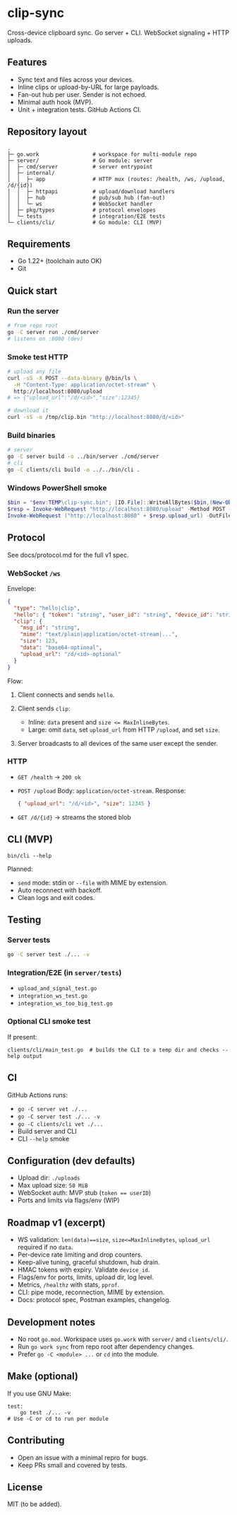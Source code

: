 # clip-sync

Cross-device clipboard sync. Go server + CLI. WebSocket signaling + HTTP uploads.

## Features

* Sync text and files across your devices.
* Inline clips or upload-by-URL for large payloads.
* Fan-out hub per user. Sender is not echoed.
* Minimal auth hook (MVP).
* Unit + integration tests. GitHub Actions CI.

## Repository layout

```
.
├─ go.work                 # workspace for multi-module repo
├─ server/                 # Go module: server
│  ├─ cmd/server           # server entrypoint
│  ├─ internal/
│  │  ├─ app               # HTTP mux (routes: /health, /ws, /upload, /d/{id})
│  │  ├─ httpapi           # upload/download handlers
│  │  ├─ hub               # pub/sub hub (fan-out)
│  │  └─ ws                # WebSocket handler
│  ├─ pkg/types            # protocol envelopes
│  └─ tests                # integration/E2E tests
└─ clients/cli/            # Go module: CLI (MVP)
```

## Requirements

* Go 1.22+ (toolchain auto OK)
* Git

## Quick start

### Run the server

```bash
# from repo root
go -C server run ./cmd/server
# listens on :8080 (dev)
```

### Smoke test HTTP

```bash
# upload any file
curl -sS -X POST --data-binary @/bin/ls \
  -H "Content-Type: application/octet-stream" \
  http://localhost:8080/upload
# => {"upload_url":"/d/<id>","size":12345}

# download it
curl -sS -o /tmp/clip.bin "http://localhost:8080/d/<id>"
```

### Build binaries

```bash
# server
go -C server build -o ../bin/server ./cmd/server
# cli
go -C clients/cli build -o ../../bin/cli .
```

### Windows PowerShell smoke

```powershell
$bin = "$env:TEMP\clip-sync.bin"; [IO.File]::WriteAllBytes($bin,(New-Object byte[] (100000)))
$resp = Invoke-WebRequest "http://localhost:8080/upload" -Method POST -ContentType application/octet-stream -InFile $bin | ConvertFrom-Json
Invoke-WebRequest ("http://localhost:8080" + $resp.upload_url) -OutFile "$env:TEMP\clip-sync-dl.bin"
```

## Protocol

See docs/protocol.md for the full v1 spec.

### WebSocket `/ws`

Envelope:

```json
{
  "type": "hello|clip",
  "hello": { "token": "string", "user_id": "string", "device_id": "string" },
  "clip": {
    "msg_id": "string",
    "mime": "text/plain|application/octet-stream|...",
    "size": 123,
    "data": "base64-optional",
    "upload_url": "/d/<id>-optional"
  }
}
```

Flow:

1. Client connects and sends `hello`.
2. Client sends `clip`:

   * Inline: `data` present and `size <= MaxInlineBytes`.
   * Large: omit `data`, set `upload_url` from HTTP `/upload`, and set `size`.
3. Server broadcasts to all devices of the same user except the sender.

### HTTP

* `GET /health` → `200 ok`
* `POST /upload`
  Body: `application/octet-stream`.
  Response:

  ```json
  { "upload_url": "/d/<id>", "size": 12345 }
  ```
* `GET /d/{id}` → streams the stored blob

## CLI (MVP)

```
bin/cli --help
```

Planned:

* `send` mode: stdin or `--file` with MIME by extension.
* Auto reconnect with backoff.
* Clean logs and exit codes.

## Testing

### Server tests

```bash
go -C server test ./... -v
```

### Integration/E2E (in `server/tests`)

* `upload_and_signal_test.go`
* `integration_ws_test.go`
* `integration_ws_too_big_test.go`

### Optional CLI smoke test

If present:

```
clients/cli/main_test.go  # builds the CLI to a temp dir and checks --help output
```

## CI

GitHub Actions runs:

* `go -C server vet ./...`
* `go -C server test ./... -v`
* `go -C clients/cli vet ./...`
* Build server and CLI
* CLI `--help` smoke

## Configuration (dev defaults)

* Upload dir: `./uploads`
* Max upload size: `50 MiB`
* WebSocket auth: MVP stub (`token == userID`)
* Ports and limits via flags/env (WIP)

## Roadmap v1 (excerpt)

* WS validation: `len(data)==size`, `size<=MaxInlineBytes`, `upload_url` required if no `data`.
* Per-device rate limiting and drop counters.
* Keep-alive tuning, graceful shutdown, hub drain.
* HMAC tokens with expiry. Validate `device_id`.
* Flags/env for ports, limits, upload dir, log level.
* Metrics, `/healthz` with stats, `pprof`.
* CLI: pipe mode, reconnection, MIME by extension.
* Docs: protocol spec, Postman examples, changelog.

## Development notes

* No root `go.mod`. Workspace uses `go.work` with `server/` and `clients/cli/`.
* Run `go work sync` from repo root after dependency changes.
* Prefer `go -C <module> ...` or `cd` into the module.

## Make (optional)

If you use GNU Make:

```make
test:
	go test ./... -v
# Use -C or cd to run per module
```

## Contributing

* Open an issue with a minimal repro for bugs.
* Keep PRs small and covered by tests.

## License

MIT (to be added).

